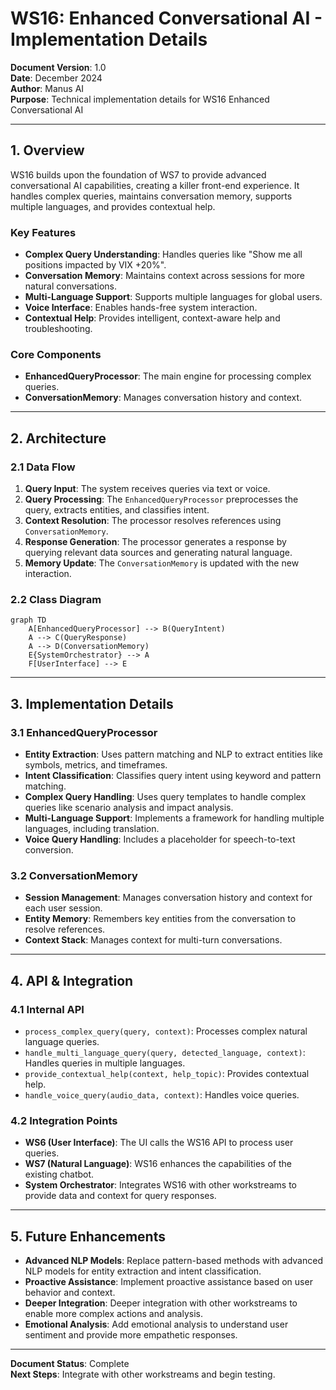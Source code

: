 # WS16: Enhanced Conversational AI - Implementation Details

**Document Version**: 1.0  
**Date**: December 2024  
**Author**: Manus AI  
**Purpose**: Technical implementation details for WS16 Enhanced Conversational AI

---

## 1. Overview

WS16 builds upon the foundation of WS7 to provide advanced conversational AI capabilities, creating a killer front-end experience. It handles complex queries, maintains conversation memory, supports multiple languages, and provides contextual help.

### Key Features
- **Complex Query Understanding**: Handles queries like "Show me all positions impacted by VIX +20%".
- **Conversation Memory**: Maintains context across sessions for more natural conversations.
- **Multi-Language Support**: Supports multiple languages for global users.
- **Voice Interface**: Enables hands-free system interaction.
- **Contextual Help**: Provides intelligent, context-aware help and troubleshooting.

### Core Components
- **EnhancedQueryProcessor**: The main engine for processing complex queries.
- **ConversationMemory**: Manages conversation history and context.

---

## 2. Architecture

### 2.1 Data Flow
1. **Query Input**: The system receives queries via text or voice.
2. **Query Processing**: The `EnhancedQueryProcessor` preprocesses the query, extracts entities, and classifies intent.
3. **Context Resolution**: The processor resolves references using `ConversationMemory`.
4. **Response Generation**: The processor generates a response by querying relevant data sources and generating natural language.
5. **Memory Update**: The `ConversationMemory` is updated with the new interaction.

### 2.2 Class Diagram
```mermaid
graph TD
    A[EnhancedQueryProcessor] --> B(QueryIntent)
    A --> C(QueryResponse)
    A --> D(ConversationMemory)
    E{SystemOrchestrator} --> A
    F[UserInterface] --> E
```

---

## 3. Implementation Details

### 3.1 EnhancedQueryProcessor
- **Entity Extraction**: Uses pattern matching and NLP to extract entities like symbols, metrics, and timeframes.
- **Intent Classification**: Classifies query intent using keyword and pattern matching.
- **Complex Query Handling**: Uses query templates to handle complex queries like scenario analysis and impact analysis.
- **Multi-Language Support**: Implements a framework for handling multiple languages, including translation.
- **Voice Query Handling**: Includes a placeholder for speech-to-text conversion.

### 3.2 ConversationMemory
- **Session Management**: Manages conversation history and context for each user session.
- **Entity Memory**: Remembers key entities from the conversation to resolve references.
- **Context Stack**: Manages context for multi-turn conversations.

---

## 4. API & Integration

### 4.1 Internal API
- `process_complex_query(query, context)`: Processes complex natural language queries.
- `handle_multi_language_query(query, detected_language, context)`: Handles queries in multiple languages.
- `provide_contextual_help(context, help_topic)`: Provides contextual help.
- `handle_voice_query(audio_data, context)`: Handles voice queries.

### 4.2 Integration Points
- **WS6 (User Interface)**: The UI calls the WS16 API to process user queries.
- **WS7 (Natural Language)**: WS16 enhances the capabilities of the existing chatbot.
- **System Orchestrator**: Integrates WS16 with other workstreams to provide data and context for query responses.

---

## 5. Future Enhancements

- **Advanced NLP Models**: Replace pattern-based methods with advanced NLP models for entity extraction and intent classification.
- **Proactive Assistance**: Implement proactive assistance based on user behavior and context.
- **Deeper Integration**: Deeper integration with other workstreams to enable more complex actions and analysis.
- **Emotional Analysis**: Add emotional analysis to understand user sentiment and provide more empathetic responses.

---

**Document Status**: Complete  
**Next Steps**: Integrate with other workstreams and begin testing.

